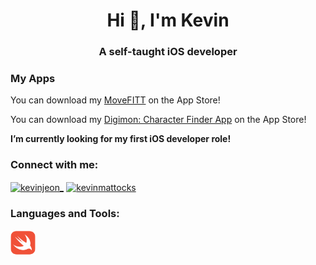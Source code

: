 <h1 align="center">Hi 👋, I'm Kevin</h1>
<h3 align="center">A self-taught iOS developer</h3>

<h3 align="left">My Apps</h3>

You can download my [MoveFITT](https://apps.apple.com/us/app/movefitt/id6447447533) on the App Store!

You can download my [Digimon: Character Finder App](https://apps.apple.com/us/app/digimon-character-finder/id6449167225) on the App Store!

<b>I’m currently looking for my first iOS developer role!</b>

<h3 align="left">Connect with me:</h3>
<p align="left">
<a href="https://twitter.com/kevinjeon_" target="blank"><img align="center" src="https://raw.githubusercontent.com/rahuldkjain/github-profile-readme-generator/master/src/images/icons/Social/twitter.svg" alt="kevinjeon_" height="30" width="40" /></a>
<a href="https://linkedin.com/in/kevinmattocks" target="blank"><img align="center" src="https://raw.githubusercontent.com/rahuldkjain/github-profile-readme-generator/master/src/images/icons/Social/linked-in-alt.svg" alt="kevinmattocks" height="30" width="40" /></a>
</p>

<h3 align="left">Languages and Tools:</h3>
<p align="left"> <a href="https://developer.apple.com/swift/" target="_blank" rel="noreferrer"> <img src="https://raw.githubusercontent.com/devicons/devicon/master/icons/swift/swift-original.svg" alt="swift" width="40" height="40"/> </a> </p>
